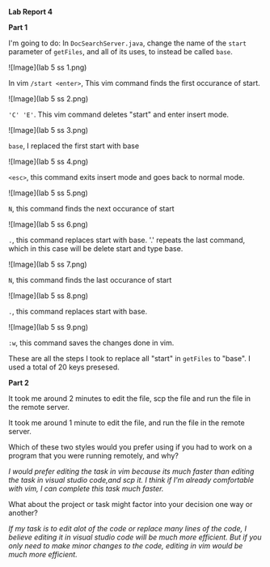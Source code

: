 **Lab Report 4**

**Part 1**

I'm going to do: In ```DocSearchServer.java```, change the name of the ```start``` parameter of ```getFiles```, and all of its uses, to instead be called ```base```.

![Image](lab 5 ss 1.png)

In vim ```/start <enter>```, This vim command finds the first occurance of start.

![Image](lab 5 ss 2.png)

```'C' 'E'```. This vim command deletes "start" and enter insert mode.

![Image](lab 5 ss 3.png)

```base```, I replaced the first start with base

![Image](lab 5 ss 4.png)

```<esc>```, this command exits insert mode and goes back to normal mode.

![Image](lab 5 ss 5.png)

```N```, this command finds the next occurance of start 

![Image](lab 5 ss 6.png)

```.```, this command replaces start with base. '.' repeats the last command, which in this case will be delete start and type base.

![Image](lab 5 ss 7.png)

```N```, this command finds the last occurance of start

![Image](lab 5 ss 8.png)

```.```, this command replaces start with base.

![Image](lab 5 ss 9.png)

```:w```, this command saves the changes done in vim.

These are all the steps I took to replace all "start" in ```getFiles``` to "base". I used a total of 20 keys presesed.

**Part 2**

It took me around 2 minutes to edit the file, scp the file and run the file in the remote server.

It took me around 1 minute to edit the file, and run the file in the remote server.

Which of these two styles would you prefer using if you had to work on a program that you were running remotely, and why?

*I would prefer editing the task in vim because its much faster than editing the task in visual studio code,and scp it. I think if I'm already comfortable with vim, I can complete this task much faster.*

What about the project or task might factor into your decision one way or another?

*If my task is to edit alot of the code or replace many lines of the code, I believe editing it in visual studio code will be much more efficient. But if you only need to make minor changes to the code, editing in vim would be much more efficient.*
